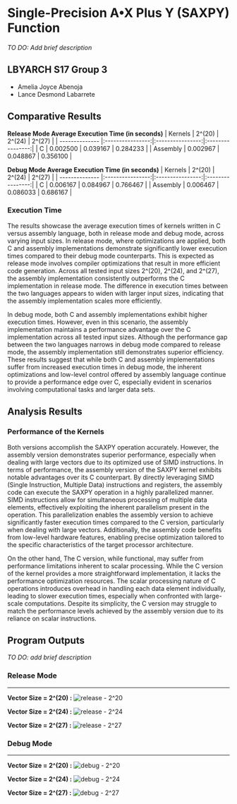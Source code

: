 # Single-Precision A•X Plus Y (SAXPY) Function
*TO DO: Add brief description*

## LBYARCH S17 Group 3
- Amelia Joyce Abenoja
- Lance Desmond Labarrete

## Comparative Results
**Release Mode Average Execution Time (in seconds)**
| Kernels        | 2^(20)           | 2^(24)           | 2^(27)           |
| -------------- |:----------------:|:----------------:|:----------------:|
| C              | 0.002500         | 0.039167         | 0.284233         |
| Assembly       | 0.002967         | 0.048867         | 0.356100         |

**Debug Mode Average Execution Time (in seconds)**
| Kernels        | 2^(20)           | 2^(24)           | 2^(27)           |
| -------------- |:----------------:|:----------------:|:----------------:|
| C              | 0.006167         | 0.084967         | 0.766467         |
| Assembly       | 0.006467         | 0.086033         | 0.686167         |

### Execution Time
The results showcase the average execution times of kernels written in C versus assembly language, both in release mode and debug mode, across varying input sizes. In release mode, where optimizations are applied, both C and assembly implementations demonstrate significantly lower execution times compared to their debug mode counterparts. This is expected as release mode involves compiler optimizations that result in more efficient code generation. Across all tested input sizes 2^(20), 2^(24), and 2^(27), the assembly implementation consistently outperforms the C implementation in release mode. The difference in execution times between the two languages appears to widen with larger input sizes, indicating that the assembly implementation scales more efficiently.

In debug mode, both C and assembly implementations exhibit higher execution times. However, even in this scenario, the assembly implementation maintains a performance advantage over the C implementation across all tested input sizes. Although the performance gap between the two languages narrows in debug mode compared to release mode, the assembly implementation still demonstrates superior efficiency. These results suggest that while both C and assembly implementations suffer from increased execution times in debug mode, the inherent optimizations and low-level control offered by assembly language continue to provide a performance edge over C, especially evident in scenarios involving computational tasks and larger data sets.

## Analysis Results
### Performance of the Kernels
Both versions accomplish the SAXPY operation accurately. However, the assembly version demonstrates superior performance, especially when dealing with large vectors due to its optimized use of SIMD instructions. In terms of performance, the assembly version of the SAXPY kernel exhibits notable advantages over its C counterpart. By directly leveraging SIMD (Single Instruction, Multiple Data) instructions and registers, the assembly code can execute the SAXPY operation in a highly parallelized manner. SIMD instructions allow for simultaneous processing of multiple data elements, effectively exploiting the inherent parallelism present in the operation. This parallelization enables the assembly version to achieve significantly faster execution times compared to the C version, particularly when dealing with large vectors. Additionally, the assembly code benefits from low-level hardware features, enabling precise optimization tailored to the specific characteristics of the target processor architecture.

On the other hand, The C version, while functional, may suffer from performance limitations inherent to scalar processing. While the C version of the kernel provides a more straightforward implementation, it lacks the performance optimization resources. The scalar processing nature of C operations introduces overhead in handling each data element individually, leading to  slower execution times, especially when confronted with large-scale computations. Despite its simplicity, the C version may struggle to match the performance levels achieved by the assembly version due to its reliance on scalar instructions. 



## Program Outputs
*TO DO: add brief description*

### Release Mode
---
**Vector Size = 2^(20) :**
![release - 2^20](https://github.com/ImAmeliaJoyce/LBYARCH-MP2/assets/97102877/6ab0bf04-f7aa-4cf4-a409-4637253d0656)

**Vector Size = 2^(24) :**
![release - 2^24](https://github.com/ImAmeliaJoyce/LBYARCH-MP2/assets/97102877/54b3552e-beb6-4ca6-a53b-09d244c73271)

**Vector Size = 2^(27) :**
![release - 2^27](https://github.com/ImAmeliaJoyce/LBYARCH-MP2/assets/97102877/9a9dfc18-4afb-4542-bd86-bf49072fdf9b)


### Debug Mode
---
**Vector Size = 2^(20) :**
![debug - 2^20](https://github.com/ImAmeliaJoyce/LBYARCH-MP2/assets/97102877/df6764ad-70af-41c7-947a-0d653524ac0f)

**Vector Size = 2^(24) :**
![debug - 2^24](https://github.com/ImAmeliaJoyce/LBYARCH-MP2/assets/97102877/9166a581-82b9-4460-a845-cc461c9aba52)

**Vector Size = 2^(27) :**
![debug - 2^27](https://github.com/ImAmeliaJoyce/LBYARCH-MP2/assets/97102877/348b6d4b-2862-4527-aa28-c0c16411c36e)
